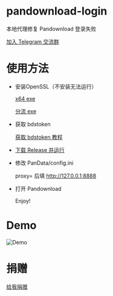# pandownload-login
本地代理修复 Pandownload 登录失败

[加入 Telegram 交流群](https://t.me/pandown)
# 使用方法
- 安装OpenSSL（不安装无法运行）

  [x64 exe](https://slproweb.com/download/Win64OpenSSL-1_1_1g.exe)

  [分流 exe](https://acg.uy/Win64OpenSSL-1_1_1g.exe)

- 获取 bdstoken

  [获取 bdstoken 教程](https://rapid.acg.uy/manual.html)

-  [下载 Release 并运行](https://github.com/TkzcM/pandownload-login/releases/tag/v0.1)

- 修改 PanData/config.ini

  proxy= 后填 http://127.0.0.1:8888
- 打开 Pandownload

  Enjoy!
# Demo
![Demo](https://s1.ax1x.com/2020/06/01/t8L91A.gif)
# 捐赠
[给我捐赠](https://acg.uy/donate.html)
